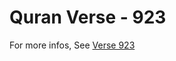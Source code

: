 # Quran Verse - 923 

For more infos, See [Verse 923](https://www.quranbookk.com/quran/search?q=923)